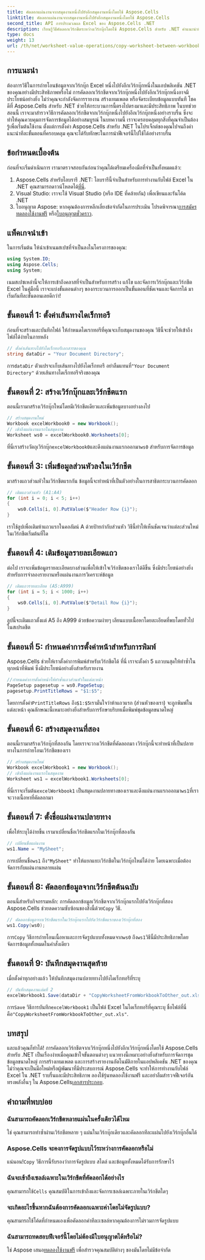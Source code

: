 ```yaml
---
title: คัดลอกแผ่นงานจากสมุดงานหนึ่งไปยังอีกสมุดงานหนึ่งโดยใช้ Aspose.Cells
linktitle: คัดลอกแผ่นงานจากสมุดงานหนึ่งไปยังอีกสมุดงานหนึ่งโดยใช้ Aspose.Cells
second_title: API การประมวลผล Excel ของ Aspose.Cells .NET
description: เรียนรู้วิธีคัดลอกเวิร์กชีตระหว่างเวิร์กบุ๊กโดยใช้ Aspose.Cells สำหรับ .NET คำแนะนำทีละขั้นตอนนี้ประกอบด้วยข้อกำหนดเบื้องต้น ตัวอย่างโค้ด และคำถามที่พบบ่อย
type: docs
weight: 13
url: /th/net/worksheet-value-operations/copy-worksheet-between-workbooks/
---
```

## การแนะนำ
ต้องการวิธีในการถ่ายโอนข้อมูลจากเวิร์กบุ๊ก Excel หนึ่งไปยังอีกเวิร์กบุ๊กหนึ่งในแอปพลิเคชัน .NET ของคุณอย่างมีประสิทธิภาพหรือไม่ การคัดลอกเวิร์กชีตจากเวิร์กบุ๊กหนึ่งไปยังอีกเวิร์กบุ๊กหนึ่งอาจมีประโยชน์อย่างยิ่ง ไม่ว่าคุณจะกำลังจัดการรายงาน สร้างเทมเพลต หรือจัดระเบียบข้อมูลแบบทันที โชคดีที่ Aspose.Cells สำหรับ .NET ช่วยให้กระบวนการนี้ตรงไปตรงมาและมีประสิทธิภาพ ในบทช่วยสอนนี้ เราจะมาสำรวจวิธีการคัดลอกเวิร์กชีตจากเวิร์กบุ๊กหนึ่งไปยังอีกเวิร์กบุ๊กหนึ่งอย่างราบรื่น ซึ่งจะทำให้คุณควบคุมการจัดการข้อมูลได้อย่างสมบูรณ์
ในบทความนี้ เราจะครอบคลุมทุกสิ่งที่คุณจำเป็นต้องรู้เพื่อเริ่มต้นใช้งาน ตั้งแต่การตั้งค่า Aspose.Cells สำหรับ .NET ในโปรเจ็กต์ของคุณไปจนถึงคำแนะนำทีละขั้นตอนที่ครอบคลุม คุณจะได้รับทักษะในการนำฟีเจอร์นี้ไปใช้ได้อย่างราบรื่น
## ข้อกำหนดเบื้องต้น
ก่อนที่จะเริ่มดำเนินการ เรามาตรวจสอบกันก่อนว่าคุณได้เตรียมเครื่องมือที่จำเป็นทั้งหมดแล้ว:
1.  Aspose.Cells สำหรับไลบรารี .NET: ไลบรารีนี้จำเป็นสำหรับการทำงานกับไฟล์ Excel ใน .NET คุณสามารถดาวน์โหลดได้[ที่นี่](https://releases.aspose.com/cells/net/).
2. Visual Studio: เราจะใช้ Visual Studio (หรือ IDE ที่คล้ายกัน) เพื่อเขียนและรันโค้ด .NET
3.  ใบอนุญาต Aspose: หากคุณต้องการหลีกเลี่ยงข้อจำกัดในการประเมิน โปรดพิจารณา[การสมัครทดลองใช้งานฟรี](https://releases.aspose.com/) หรือ[ใบอนุญาตชั่วคราว](https://purchase.aspose.com/temporary-license/).
## แพ็คเกจนำเข้า
ในการเริ่มต้น ให้นำเข้าเนมสเปซที่จำเป็นลงในโครงการของคุณ:
```csharp
using System.IO;
using Aspose.Cells;
using System;
```
เนมสเปซเหล่านี้จะให้การเข้าถึงคลาสที่จำเป็นสำหรับการสร้าง แก้ไข และจัดการเวิร์กบุ๊กและเวิร์กชีต Excel
ในคู่มือนี้ เราจะแบ่งขั้นตอนต่างๆ ของกระบวนการออกเป็นขั้นตอนที่ชัดเจนและจัดการได้ มาเริ่มกันทีละขั้นตอนเลยดีกว่า!
## ขั้นตอนที่ 1: ตั้งค่าเส้นทางไดเร็กทอรี
ก่อนที่จะสร้างและบันทึกไฟล์ ให้กำหนดไดเรกทอรีที่คุณจะเก็บสมุดงานของคุณ วิธีนี้จะช่วยให้เข้าถึงไฟล์ได้ง่ายในภายหลัง
```csharp
// ตั้งค่าเส้นทางไปยังไดเร็กทอรีเอกสารของคุณ
string dataDir = "Your Document Directory";
```
 การ`dataDir` ตัวแปรจะเก็บเส้นทางไปยังไดเร็กทอรี อย่าลืมแทนที่`"Your Document Directory"` ด้วยเส้นทางไดเร็กทอรีจริงของคุณ
## ขั้นตอนที่ 2: สร้างเวิร์กบุ๊กและเวิร์กชีตแรก
ตอนนี้เรามาสร้างเวิร์กบุ๊กใหม่โดยมีเวิร์กชีตเดียวและเพิ่มข้อมูลบางอย่างลงไป
```csharp
// สร้างสมุดงานใหม่
Workbook excelWorkbook0 = new Workbook();
// เข้าถึงแผ่นงานแรกในสมุดงาน
Worksheet ws0 = excelWorkbook0.Worksheets[0];
```
 ที่นี่เราสร้างวัตถุเวิร์กบุ๊ก`excelWorkbook0`และดึงแผ่นงานแรกออกมา`ws0` สำหรับการจัดการข้อมูล
## ขั้นตอนที่ 3: เพิ่มข้อมูลส่วนหัวลงในเวิร์กชีต
มาสร้างแถวส่วนหัวในเวิร์กชีตแรกกัน ข้อมูลนี้จะทำหน้าที่เป็นตัวอย่างในการสาธิตกระบวนการคัดลอก
```csharp
// เติมแถวส่วนหัว (A1:A4)
for (int i = 0; i < 5; i++)
{
    ws0.Cells[i, 0].PutValue($"Header Row {i}");
}
```
เราใช้ลูปเพื่อเติมห้าแถวแรกในคอลัมน์ A ด้วยป้ายกำกับส่วนหัว วิธีนี้ทำให้เห็นชัดเจนว่าแต่ละส่วนใหม่ในเวิร์กชีตเริ่มต้นที่ใด
## ขั้นตอนที่ 4: เติมข้อมูลรายละเอียดแถว
ต่อไป เราจะเพิ่มข้อมูลรายละเอียดบางส่วนเพื่อให้เข้าใจเวิร์กชีตของเราได้ดีขึ้น ซึ่งมีประโยชน์อย่างยิ่งสำหรับการจำลองรายงานหรือแผ่นงานการวิเคราะห์ข้อมูล
```csharp
// เติมแถวรายละเอียด (A5:A999)
for (int i = 5; i < 1000; i++)
{
    ws0.Cells[i, 0].PutValue($"Detail Row {i}");
}
```
ลูปนี้จะเติมแถวตั้งแต่ A5 ถึง A999 ด้วยข้อความง่ายๆ เลียนแบบเนื้อหาโดยละเอียดที่พบโดยทั่วไปในสเปรดชีต
## ขั้นตอนที่ 5: กำหนดค่าการตั้งค่าหน้าสำหรับการพิมพ์
Aspose.Cells ช่วยให้เราตั้งค่าการพิมพ์สำหรับเวิร์กชีตได้ ที่นี่ เราจะตั้งค่า 5 แถวบนสุดให้ทำซ้ำในทุกหน้าที่พิมพ์ ซึ่งมีประโยชน์อย่างยิ่งสำหรับรายงาน
```csharp
//กำหนดค่าการตั้งค่าหน้าให้ทำซ้ำแถวส่วนหัวในแต่ละหน้า
PageSetup pagesetup = ws0.PageSetup;
pagesetup.PrintTitleRows = "$1:$5";
```
 โดยการตั้งค่า`PrintTitleRows` ถึง`$1:$5`เรามั่นใจว่าห้าแถวแรก (ส่วนหัวของเรา) จะถูกพิมพ์ในแต่ละหน้า คุณลักษณะนี้เหมาะอย่างยิ่งสำหรับการรักษาบริบทเมื่อพิมพ์ชุดข้อมูลขนาดใหญ่
## ขั้นตอนที่ 6: สร้างสมุดงานที่สอง
ตอนนี้เรามาสร้างเวิร์กบุ๊กที่สองกัน โดยเราจะวางเวิร์กชีตที่คัดลอกมา เวิร์กบุ๊กนี้จะทำหน้าที่เป็นปลายทางในการถ่ายโอนเวิร์กชีตของเรา
```csharp
// สร้างสมุดงานใหม่
Workbook excelWorkbook1 = new Workbook();
// เข้าถึงแผ่นงานแรกในสมุดงาน
Worksheet ws1 = excelWorkbook1.Worksheets[0];
```
 ที่นี่เราจะเริ่มต้น`excelWorkbook1` เป็นสมุดงานปลายทางของเราและดึงแผ่นงานแรกออกมา`ws1`ที่เราจะวางเนื้อหาที่คัดลอกมา
## ขั้นตอนที่ 7: ตั้งชื่อแผ่นงานปลายทาง
เพื่อให้ระบุได้ง่ายขึ้น เรามาเปลี่ยนชื่อเวิร์กชีตแรกในเวิร์กบุ๊กที่สองกัน
```csharp
// เปลี่ยนชื่อแผ่นงาน
ws1.Name = "MySheet";
```
 การเปลี่ยนชื่อ`ws1` ถึง`"MySheet"` ทำให้แยกแยะเวิร์กชีตในเวิร์กบุ๊กใหม่ได้ง่าย โดยเฉพาะเมื่อต้องจัดการกับแผ่นงานหลายแผ่น
## ขั้นตอนที่ 8: คัดลอกข้อมูลจากเวิร์กชีตต้นฉบับ
ตอนนี้สำหรับกิจกรรมหลัก: การคัดลอกข้อมูลเวิร์กชีตจากเวิร์กบุ๊กแรกไปยังเวิร์กบุ๊กที่สอง Aspose.Cells ช่วยลดความซับซ้อนของสิ่งนี้ด้วย`Copy` วิธี.
```csharp
// คัดลอกข้อมูลจากเวิร์กชีตแรกในเวิร์กบุ๊กแรกไปยังเวิร์กชีตแรกของเวิร์กบุ๊กที่สอง
ws1.Copy(ws0);
```
 การ`Copy` วิธีการถ่ายโอนเนื้อหาและการจัดรูปแบบทั้งหมดจาก`ws0` ถึง`ws1`วิธีนี้มีประสิทธิภาพโดยจัดการข้อมูลทั้งหมดในคำสั่งเดียว
## ขั้นตอนที่ 9: บันทึกสมุดงานสุดท้าย
เมื่อตั้งค่าทุกอย่างแล้ว ให้บันทึกสมุดงานปลายทางไปยังไดเร็กทอรีที่ระบุ
```csharp
// บันทึกสมุดงานเล่มที่ 2
excelWorkbook1.Save(dataDir + "CopyWorksheetFromWorkbookToOther_out.xls");
```
 การ`Save` วิธีการบันทึก`excelWorkbook1` เป็นไฟล์ Excel ในไดเร็กทอรีที่คุณระบุ ชื่อไฟล์ที่นี่คือ`"CopyWorksheetFromWorkbookToOther_out.xls"`.
## บทสรุป
และแล้วคุณก็ทำได้! การคัดลอกเวิร์กชีตจากเวิร์กบุ๊กหนึ่งไปยังอีกเวิร์กบุ๊กหนึ่งโดยใช้ Aspose.Cells สำหรับ .NET เป็นเรื่องง่ายเมื่อคุณเข้าใจขั้นตอนต่างๆ แนวทางนี้เหมาะอย่างยิ่งสำหรับการจัดการชุดข้อมูลขนาดใหญ่ การสร้างเทมเพลต และการสร้างรายงานอัตโนมัติภายในแอปพลิเคชัน .NET ของคุณ
ไม่ว่าคุณจะเป็นมือใหม่หรือผู้พัฒนาที่มีประสบการณ์ Aspose.Cells จะทำให้การทำงานกับไฟล์ Excel ใน .NET ราบรื่นและมีประสิทธิภาพ ลองใช้รุ่นทดลองใช้งานฟรี และอย่าลืมสำรวจฟีเจอร์อันทรงพลังอื่นๆ ใน Aspose.Cells[เอกสารประกอบ](https://reference.aspose.com/cells/net/).
## คำถามที่พบบ่อย
### ฉันสามารถคัดลอกเวิร์กชีตหลายแผ่นในครั้งเดียวได้ไหม  
ใช่ คุณสามารถทำซ้ำผ่านเวิร์กชีตหลาย ๆ แผ่นในเวิร์กบุ๊กเดียวและคัดลอกทีละแผ่นไปยังเวิร์กบุ๊กอื่นได้
### Aspose.Cells จะคงการจัดรูปแบบไว้ระหว่างการคัดลอกหรือไม่  
 แน่นอน!`Copy` วิธีการนี้รับรองว่าการจัดรูปแบบ สไตล์ และข้อมูลทั้งหมดได้รับการรักษาไว้
### ฉันจะเข้าถึงเซลล์เฉพาะในเวิร์กชีตที่คัดลอกได้อย่างไร  
คุณสามารถใช้`Cells` คุณสมบัติในการเข้าถึงและจัดการเซลล์เฉพาะภายในเวิร์กชีตใดๆ
### จะเกิดอะไรขึ้นหากฉันต้องการคัดลอกเฉพาะค่าโดยไม่จัดรูปแบบ?  
คุณสามารถใช้โค้ดที่กำหนดเองเพื่อคัดลอกค่าทีละเซลล์หากคุณต้องการไม่รวมการจัดรูปแบบ
### ฉันสามารถทดสอบฟีเจอร์นี้โดยไม่ต้องมีใบอนุญาตได้หรือไม่?  
 ใช่ Aspose เสนอ[ทดลองใช้งานฟรี](https://releases.aspose.com/) เพื่อสำรวจคุณสมบัติต่างๆ ของมันโดยไม่มีข้อจำกัด
